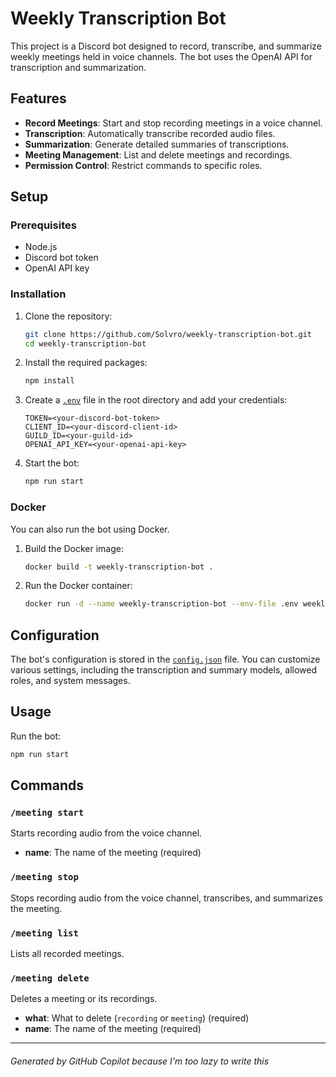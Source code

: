 # Weekly Transcription Bot

This project is a Discord bot designed to record, transcribe, and summarize weekly meetings held in voice channels. The bot uses the OpenAI API for transcription and summarization.

## Features

- **Record Meetings**: Start and stop recording meetings in a voice channel.
- **Transcription**: Automatically transcribe recorded audio files.
- **Summarization**: Generate detailed summaries of transcriptions.
- **Meeting Management**: List and delete meetings and recordings.
- **Permission Control**: Restrict commands to specific roles.

## Setup

### Prerequisites

- Node.js
- Discord bot token
- OpenAI API key

### Installation

1. Clone the repository:

    ```sh
    git clone https://github.com/Solvro/weekly-transcription-bot.git
    cd weekly-transcription-bot
    ```

2. Install the required packages:

    ```sh
    npm install
    ```

3. Create a [`.env`](.env.example) file in the root directory and add your credentials:

    ```env
    TOKEN=<your-discord-bot-token>
    CLIENT_ID=<your-discord-client-id>
    GUILD_ID=<your-guild-id>
    OPENAI_API_KEY=<your-openai-api-key>
    ```

4. Start the bot:

    ```sh
    npm run start
    ```

### Docker

You can also run the bot using Docker.

1. Build the Docker image:

    ```sh
    docker build -t weekly-transcription-bot .
    ```

2. Run the Docker container:

    ```sh
    docker run -d --name weekly-transcription-bot --env-file .env weekly-transcription-bot
    ```

## Configuration

The bot's configuration is stored in the [`config.json`](config.json) file. You can customize various settings, including the transcription and summary models, allowed roles, and system messages.

## Usage

Run the bot:

```sh
npm run start
```

## Commands

### `/meeting start`

Starts recording audio from the voice channel.

- **name**: The name of the meeting (required)

### `/meeting stop`

Stops recording audio from the voice channel, transcribes, and summarizes the meeting.

### `/meeting list`

Lists all recorded meetings.

### `/meeting delete`

Deletes a meeting or its recordings.

- **what**: What to delete (`recording` or `meeting`) (required)
- **name**: The name of the meeting (required)

---

###### Generated by GitHub Copilot because I'm too lazy to write this